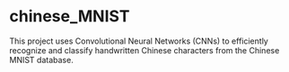 # chinese_MNIST
This project uses Convolutional Neural Networks (CNNs) to efficiently recognize and classify handwritten Chinese characters from the Chinese MNIST database.
